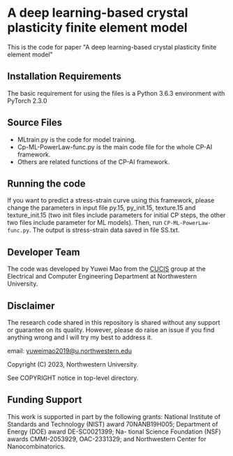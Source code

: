 # A deep learning-based crystal plasticity finite element model

This is the code for paper "A deep learning-based crystal plasticity finite element model"

## Installation Requirements
The basic requirement for using the files is a Python 3.6.3 environment with PyTorch 2.3.0
## Source Files

- MLtrain.py is the code for model training.
- Cp-ML-PowerLaw-func.py is the main code file for the whole CP-AI framework.
- Others are related functions of the CP-AI framework.

## Running the code
If you want to predict a stress-strain curve using this framework, please change the parameters in input file py.15, py_init.15, texture.15 and texture_init.15 (two init files include parameters for initial CP steps, the other two files include parameter for ML models). Then, run `CP-ML-PowerLaw-func.py`. The output is stress-strain data saved in file SS.txt.

## Developer Team
The code was developed by Yuwei Mao from the [CUCIS](http://cucis.ece.northwestern.edu/index.html) group at the Electrical and Computer Engineering Department at Northwestern University.

## Disclaimer
The research code shared in this repository is shared without any support or guarantee on its quality. However, please do raise an issue if you find anything wrong and I will try my best to address it.

email: yuweimao2019@u.northwestern.edu

Copyright (C) 2023, Northwestern University.

See COPYRIGHT notice in top-level directory.

## Funding Support
This work is supported in part by the following grants: National Institute of Standards and Technology (NIST) award 70NANB19H005; Department of Energy (DOE) award DE-SC0021399; Na- tional Science Foundation (NSF) awards CMMI-2053929, OAC-2331329; and Northwestern Center for Nanocombinatorics.
